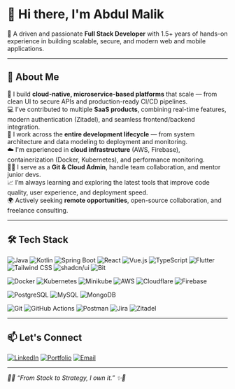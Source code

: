 # 👋 Hi there, I'm Abdul Malik

🎯 A driven and passionate **Full Stack Developer** with 1.5+ years of hands-on experience in building scalable, secure, and modern web and mobile applications.

---

## 💼 About Me

🚀 I build **cloud-native, microservice-based platforms** that scale — from clean UI to secure APIs and production-ready CI/CD pipelines.  
💻 I’ve contributed to multiple **SaaS products**, combining real-time features, modern authentication (Zitadel), and seamless frontend/backend integration.  
🔧 I work across the **entire development lifecycle** — from system architecture and data modeling to deployment and monitoring.  
☁️ I'm experienced in **cloud infrastructure** (AWS, Firebase), containerization (Docker, Kubernetes), and performance monitoring.  
🧑‍💼 I serve as a **Git & Cloud Admin**, handle team collaboration, and mentor junior devs.  
📈 I’m always learning and exploring the latest tools that improve code quality, user experience, and deployment speed.  
🌍 Actively seeking **remote opportunities**, open-source collaboration, and freelance consulting.

---

## 🛠️ Tech Stack

![Java](https://img.shields.io/badge/Java-ED8B00?style=for-the-badge&logo=java)
![Kotlin](https://img.shields.io/badge/Kotlin-7F52FF?style=for-the-badge&logo=kotlin)
![Spring Boot](https://img.shields.io/badge/SpringBoot-6DB33F?style=for-the-badge&logo=spring-boot)
![React](https://img.shields.io/badge/React-20232A?style=for-the-badge&logo=react)
![Vue.js](https://img.shields.io/badge/Vue.js-35495E?style=for-the-badge&logo=vue.js)
![TypeScript](https://img.shields.io/badge/TypeScript-007ACC?style=for-the-badge&logo=typescript)
![Flutter](https://img.shields.io/badge/Flutter-02569B?style=for-the-badge&logo=flutter)
![Tailwind CSS](https://img.shields.io/badge/TailwindCSS-38B2AC?style=for-the-badge&logo=tailwind-css)
![shadcn/ui](https://img.shields.io/badge/shadcn%2Fui-000000?style=for-the-badge)
![Bit](https://img.shields.io/badge/Bit-000000?style=for-the-badge&logo=bit&logoColor=white)

![Docker](https://img.shields.io/badge/Docker-2496ED?style=for-the-badge&logo=docker)
![Kubernetes](https://img.shields.io/badge/Kubernetes-326CE5?style=for-the-badge&logo=kubernetes)
![Minikube](https://img.shields.io/badge/Minikube-326CE5?style=for-the-badge&logo=kubernetes)
![AWS](https://img.shields.io/badge/AWS-FF9900?style=for-the-badge&logo=amazon-aws)
![Cloudflare](https://img.shields.io/badge/Cloudflare-F38020?style=for-the-badge&logo=cloudflare)
![Firebase](https://img.shields.io/badge/Firebase-FFCA28?style=for-the-badge&logo=firebase)

![PostgreSQL](https://img.shields.io/badge/PostgreSQL-4169E1?style=for-the-badge&logo=postgresql)
![MySQL](https://img.shields.io/badge/MySQL-00758F?style=for-the-badge&logo=mysql)
![MongoDB](https://img.shields.io/badge/MongoDB-47A248?style=for-the-badge&logo=mongodb)

![Git](https://img.shields.io/badge/Git-F05032?style=for-the-badge&logo=git)
![GitHub Actions](https://img.shields.io/badge/GitHub_Actions-2088FF?style=for-the-badge&logo=github-actions)
![Postman](https://img.shields.io/badge/Postman-FF6C37?style=for-the-badge&logo=postman)
![Jira](https://img.shields.io/badge/Jira-0052CC?style=for-the-badge&logo=jira)
![Zitadel](https://img.shields.io/badge/Zitadel-000000?style=for-the-badge&logo=data:image/svg+xml;base64,PHN2ZyBmaWxsPSIjZmZmIiB2aWV3Qm94PSIwIDAgMjQgMjQiIHhtbG5zPSJodHRwOi8vd3d3LnczLm9yZy8yMDAwL3N2ZyI+PHJlY3QgeD0iNCIgeT0iNCIgd2lkdGg9IjE2IiBoZWlnaHQ9IjE2IiByeD0iMiIgZmlsbD0iI0ZGMDAwMCIvPjwvc3ZnPg==)

---

## 📫 Let's Connect

[![LinkedIn](https://img.shields.io/badge/LinkedIn-Connect-blue?style=for-the-badge&logo=linkedin)](https://www.linkedin.com/in/p-a-abdul-malik)
[![Portfolio](https://img.shields.io/badge/Portfolio-Visit-000?style=for-the-badge&logo=vercel)](https://yourdomain.com)
[![Email](https://img.shields.io/badge/Gmail-Contact-red?style=for-the-badge&logo=gmail)](mailto:paabdulmalikwork@gmail.com)

---

_🖤✨ “From Stack to Strategy, I own it.” ✨🖤_
